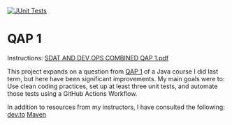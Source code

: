[![JUnit Tests](https://github.com/BradTheeStallion/QAP1-SDAT-DEVOPS/actions/workflows/mavenTest.yml/badge.svg)](https://github.com/BradTheeStallion/QAP1-SDAT-DEVOPS/actions/workflows/mavenTest.yml)

# QAP 1

Instructions: [SDAT AND DEV OPS COMBINED QAP 1.pdf](https://github.com/user-attachments/files/18677542/SDAT.AND.DEV.OPS.COMBINED.QAP.1.pdf)

This project expands on a question from [QAP 1](https://github.com/BradTheeStallion/QAP1_Java_BA/blob/main/src/Account.java) of a Java course I did last term, but here have been significant improvements. My main goals were to: Use clean coding practices, set up at least three unit tests, and automate those tests using a GitHub Actions Workflow.

In addition to resources from my instructors, I have consulted the following:
[dev.to](https://dev.to/ewefie/getting-started-with-github-actions-run-junit-5-tests-in-a-java-project-with-maven-20g4)
[Maven](https://mvnrepository.com/artifact/org.junit.jupiter/junit-jupiter-api/5.12.0-M1)

